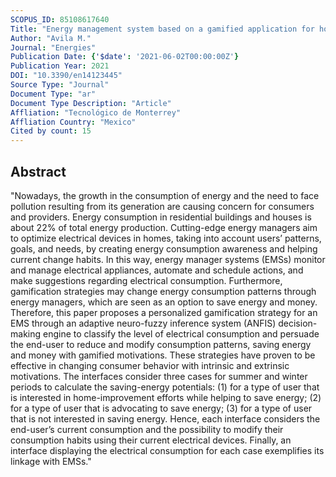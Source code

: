 ```yaml
---
SCOPUS_ID: 85108617640
Title: "Energy management system based on a gamified application for households"
Author: "Avila M."
Journal: "Energies"
Publication Date: {'$date': '2021-06-02T00:00:00Z'}
Publication Year: 2021
DOI: "10.3390/en14123445"
Source Type: "Journal"
Document Type: "ar"
Document Type Description: "Article"
Affliation: "Tecnológico de Monterrey"
Affliation Country: "Mexico"
Cited by count: 15
---
```


## Abstract
"Nowadays, the growth in the consumption of energy and the need to face pollution resulting from its generation are causing concern for consumers and providers. Energy consumption in residential buildings and houses is about 22% of total energy production. Cutting-edge energy managers aim to optimize electrical devices in homes, taking into account users’ patterns, goals, and needs, by creating energy consumption awareness and helping current change habits. In this way, energy manager systems (EMSs) monitor and manage electrical appliances, automate and schedule actions, and make suggestions regarding electrical consumption. Furthermore, gamification strategies may change energy consumption patterns through energy managers, which are seen as an option to save energy and money. Therefore, this paper proposes a personalized gamification strategy for an EMS through an adaptive neuro-fuzzy inference system (ANFIS) decision-making engine to classify the level of electrical consumption and persuade the end-user to reduce and modify consumption patterns, saving energy and money with gamified motivations. These strategies have proven to be effective in changing consumer behavior with intrinsic and extrinsic motivations. The interfaces consider three cases for summer and winter periods to calculate the saving-energy potentials: (1) for a type of user that is interested in home-improvement efforts while helping to save energy; (2) for a type of user that is advocating to save energy; (3) for a type of user that is not interested in saving energy. Hence, each interface considers the end-user’s current consumption and the possibility to modify their consumption habits using their current electrical devices. Finally, an interface displaying the electrical consumption for each case exemplifies its linkage with EMSs."
